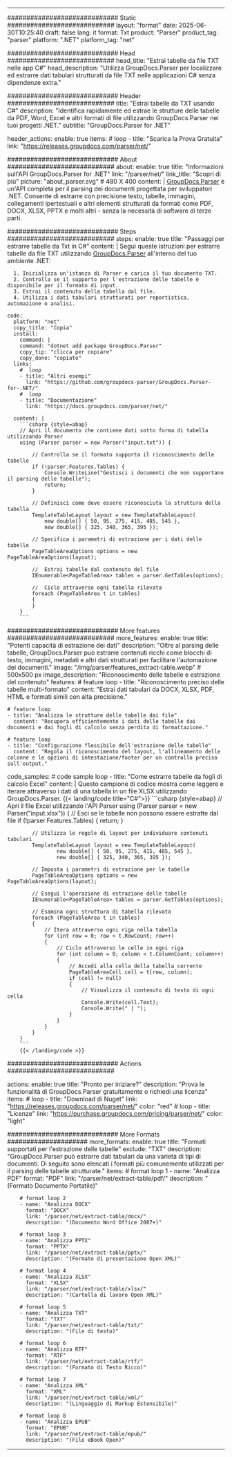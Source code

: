 


---
############################# Static ############################
layout: "format"
date:  2025-06-30T10:25:40
draft: false
lang: it
format: Txt
product: "Parser"
product_tag: "parser"
platform: ".NET"
platform_tag: "net"

############################# Head ############################
head_title: "Estrai tabelle da file TXT nelle app C#"
head_description: "Utilizza GroupDocs.Parser per localizzare ed estrarre dati tabulari strutturati da file TXT nelle applicazioni C# senza dipendenze extra."

############################# Header ############################
title: "Estrai tabelle da TXT usando C#" 
description: "Identifica rapidamente ed estrae le strutture delle tabelle da PDF, Word, Excel e altri formati di file utilizzando GroupDocs.Parser nei tuoi progetti .NET."
subtitle: "GroupDocs.Parser for .NET" 

header_actions:
  enable: true
  items:
    #  loop
    - title: "Scarica la Prova Gratuita"
      link: "https://releases.groupdocs.com/parser/net/"
      
############################# About ############################
about:
    enable: true
    title: "Informazioni sull'API GroupDocs.Parser for .NET"
    link: "/parser/net/"
    link_title: "Scopri di più"
    picture: "about_parser.svg" # 480 X 400
    content: |
       [GroupDocs.Parser](/parser/net/) è un'API completa per il parsing dei documenti progettata per sviluppatori .NET. Consente di estrarre con precisione testo, tabelle, immagini, collegamenti ipertestuali e altri elementi strutturati da formati come PDF, DOCX, XLSX, PPTX e molti altri - senza la necessità di software di terze parti.

############################# Steps ############################
steps:
    enable: true
    title: "Passaggi per estrarre tabelle da Txt in C#"
    content: |
      Segui queste istruzioni per estrarre tabelle da file TXT utilizzando [GroupDocs.Parser](/parser/net/) all'interno del tuo ambiente .NET:
      
      1. Inizializza un'istanza di Parser e carica il tuo documento TXT.
      2. Controlla se il supporto per l'estrazione delle tabelle è disponibile per il formato di input.
      3. Estrai il contenuto della tabella dal file.
      4. Utilizza i dati tabulari strutturati per reportistica, automazione o analisi.
   
    code:
      platform: "net"
      copy_title: "Copia"
      install:
        command: |
        command: "dotnet add package GroupDocs.Parser"
        copy_tip: "clicca per copiare"
        copy_done: "copiato"
      links:
        #  loop
        - title: "Altri esempi"
          link: "https://github.com/groupdocs-parser/GroupDocs.Parser-for-.NET/"
        #  loop
        - title: "Documentazione"
          link: "https://docs.groupdocs.com/parser/net/"
          
      content: |
        ```csharp {style=abap}
        // Apri il documento che contiene dati sotto forma di tabella utilizzando Parser
        using (Parser parser = new Parser("input.txt")) {

            // Controlla se il formato supporta il riconoscimento delle tabelle
            if (!parser.Features.Tables) {
                Console.WriteLine("Gestisci i documenti che non supportano il parsing delle tabelle");
                return;
            }

            // Definisci come deve essere riconosciuta la struttura della tabella
            TemplateTableLayout layout = new TemplateTableLayout(
                new double[] { 50, 95, 275, 415, 485, 545 },
                new double[] { 325, 340, 365, 395 });

            // Specifica i parametri di estrazione per i dati delle tabelle
            PageTableAreaOptions options = new PageTableAreaOptions(layout);

            //  Estrai tabelle dal contenuto del file
            IEnumerable<PageTableArea> tables = parser.GetTables(options);

            //  Ciclo attraverso ogni tabella rilevata
            foreach (PageTableArea t in tables)
            {
            }
        }
        ```  

############################# More features ############################
more_features:
  enable: true
  title: "Potenti capacità di estrazione dei dati"
  description: "Oltre al parsing delle tabelle, GroupDocs.Parser può estrarre contenuti ricchi come blocchi di testo, immagini, metadati e altri dati strutturati per facilitare l'automazione dei documenti."
  image: "/img/parser/features_extract-table.webp" # 500x500 px
  image_description: "Riconoscimento delle tabelle e estrazione del contenuto"
  features:
    # feature loop
    - title: "Riconoscimento preciso delle tabelle multi-formato"
      content: "Estrai dati tabulari da DOCX, XLSX, PDF, HTML e formati simili con alta precisione."

    # feature loop
    - title: "Analizza le strutture delle tabelle dai file"
      content: "Recupera efficientemente i dati delle tabelle dai documenti e dai fogli di calcolo senza perdita di formattazione."

    # feature loop
    - title: "Configurazione flessibile dell'estrazione delle tabelle"
      content: "Regola il riconoscimento del layout, l'allineamento delle colonne e le opzioni di intestazione/footer per un controllo preciso sull'output."
      
  code_samples:
    # code sample loop
    - title: "Come estrarre tabelle da fogli di calcolo Excel"
      content: |
        Questo campione di codice mostra come leggere e iterare attraverso i dati di una tabella in un file XLSX utilizzando GroupDocs.Parser.
        {{< landing/code title="C#">}}
        ```csharp {style=abap}
        //  Apri il file Excel utilizzando l'API Parser
        using (Parser parser = new Parser("input.xlsx"))
        {
            // Esci se le tabelle non possono essere estratte dal file
            if (!parser.Features.Tables)
            {
                return;
            }

            // Utilizza le regole di layout per individuare contenuti tabulari
            TemplateTableLayout layout = new TemplateTableLayout(
                    new double[] { 50, 95, 275, 415, 485, 545 },
                    new double[] { 325, 340, 365, 395 });

            // Imposta i parametri di estrazione per le tabelle
            PageTableAreaOptions options = new PageTableAreaOptions(layout);

            // Esegui l'operazione di estrazione delle tabelle
            IEnumerable<PageTableArea> tables = parser.GetTables(options);

            // Esamina ogni struttura di tabella rilevata
            foreach (PageTableArea t in tables)
            {
                // Itera attraverso ogni riga nella tabella
                for (int row = 0; row < t.RowCount; row++)
                {
                    // Ciclo attraverso le celle in ogni riga
                    for (int column = 0; column < t.ColumnCount; column++)
                    {
                        // Accedi alla cella della tabella corrente
                        PageTableAreaCell cell = t[row, column];
                        if (cell != null)
                        {
                            // Visualizza il contenuto di testo di ogni cella
                            Console.Write(cell.Text);
                            Console.Write(" | ");
                        }
                    }
                }
            }
        }
        ```
        {{< /landing/code >}}


############################# Actions ############################

actions:
  enable: true
  title: "Pronto per iniziare?"
  description: "Prova le funzionalità di GroupDocs.Parser gratuitamente o richiedi una licenza"
  items:
    #  loop
    - title: "Download di Nuget"
      link: "https://releases.groupdocs.com/parser/net/"
      color: "red"
        #  loop
    - title: "Licenze"
      link: "https://purchase.groupdocs.com/pricing/parser/net/"
      color: "light"


############################# More Formats #####################
more_formats:
    enable: true
    title: "Formati supportati per l'estrazione delle tabelle"
    exclude: "TXT"
    description: "GroupDocs.Parser può estrarre dati tabulari da una varietà di tipi di documenti. Di seguito sono elencati i formati più comunemente utilizzati per il parsing delle tabelle strutturate."
    items: 
        # format loop 1
        - name: "Analizza PDF"
          format: "PDF"
          link: "/parser/net/extract-table/pdf/"
          description: "(Formato Documento Portatile)"
          
        # format loop 2
        - name: "Analizza DOCX"
          format: "DOCX"
          link: "/parser/net/extract-table/docx/"
          description: "(Documento Word Office 2007+)"
          
        # format loop 3
        - name: "Analizza PPTX"
          format: "PPTX"
          link: "/parser/net/extract-table/pptx/"
          description: "(Formato di presentazione Open XML)"
          
        # format loop 4
        - name: "Analizza XLSX"
          format: "XLSX"
          link: "/parser/net/extract-table/xlsx/"
          description: "(Cartella di lavoro Open XML)"
          
        # format loop 5
        - name: "Analizza TXT"
          format: "TXT"
          link: "/parser/net/extract-table/txt/"
          description: "(File di testo)"
          
        # format loop 6
        - name: "Analizza RTF"
          format: "RTF"
          link: "/parser/net/extract-table/rtf/"
          description: "(Formato di Testo Ricco)"
          
        # format loop 7
        - name: "Analizza XML"
          format: "XML"
          link: "/parser/net/extract-table/xml/"
          description: "(Linguaggio di Markup Estensibile)"
          
        # format loop 8
        - name: "Analizza EPUB"
          format: "EPUB"
          link: "/parser/net/extract-table/epub/"
          description: "(File eBook Open)"
         
          

---